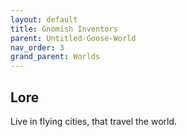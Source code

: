 ```yaml
---
layout: default
title: Gnomish Inventors
parent: Untitled-Goose-World
nav_order: 3
grand_parent: Worlds
---
```

## Lore
Live in flying cities, that travel the world.

